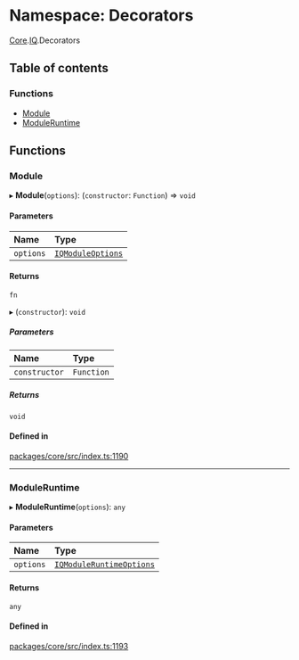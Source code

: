 # Namespace: Decorators

[Core](Core.md).[IQ](Core.IQ.md).Decorators

## Table of contents

### Functions

- [Module](Core.IQ.Decorators.md#module)
- [ModuleRuntime](Core.IQ.Decorators.md#moduleruntime)

## Functions

### Module

▸ **Module**(`options`): (`constructor`: `Function`) => `void`

#### Parameters

| Name | Type |
| :------ | :------ |
| `options` | [`IQModuleOptions`](../interfaces/Core.IQModuleOptions.md) |

#### Returns

`fn`

▸ (`constructor`): `void`

##### Parameters

| Name | Type |
| :------ | :------ |
| `constructor` | `Function` |

##### Returns

`void`

#### Defined in

[packages/core/src/index.ts:1190](https://github.com/iniquitybbs/iniquity/blob/a82cddc/packages/core/src/index.ts#L1190)

___

### ModuleRuntime

▸ **ModuleRuntime**(`options`): `any`

#### Parameters

| Name | Type |
| :------ | :------ |
| `options` | [`IQModuleRuntimeOptions`](../interfaces/Core.IQModuleRuntimeOptions.md) |

#### Returns

`any`

#### Defined in

[packages/core/src/index.ts:1193](https://github.com/iniquitybbs/iniquity/blob/a82cddc/packages/core/src/index.ts#L1193)
